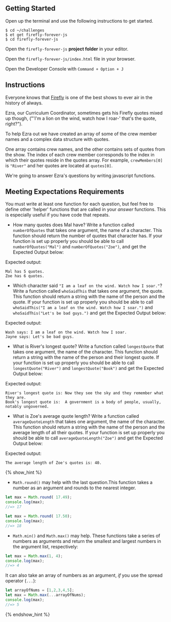 ## Getting Started

Open up the terminal and use the following instructions to get started.

```no-highlight
$ cd ~/challenges      
$ et get firefly-forever-js
$ cd firefly-forever-js
```

Open the `firefly-forever-js` **project folder** in your editor.

Open the `firefly-forever-js/index.html` file in your browser.

Open the Developer Console with `Command + Option + J`

## Instructions

Everyone knows that [Firefly](https://en.wikipedia.org/wiki/Firefly) is one of the best shows to ever air in the history of always.

Ezra, our Curriculum Coordinator, sometimes gets his Firefly quotes mixed up though, ("'I'm a lion on the wind, watch how I roar-' that's the quote, right?").

To help Ezra out we have created an array of some of the crew member names and a complex data structure with quotes.

One array contains crew names, and the other contains sets of quotes from the show. The index of each crew member corresponds to the index in which their quotes reside in the quotes array. For example, `crewMembers[0]` is `"River"` and her quotes are located at `quotes[0]`.

We're going to answer Ezra's questions by writing javascript functions.

## Meeting Expectations Requirements

You must write at least one function for each question, but feel free to define other 'helper' functions that are called in your _answer_ functions. This is especially useful if you have code that repeats.

* How many quotes does Mal have? Write a function called `numberOfQuotes` that takes one argument, the name of a character. This function should return the number of quotes that character has. If your function is set up properly you should be able to call `numberOfQuotes("Mal")` and `numberOfQuotes("Zoe")`, and get the Expected Output below:

Expected output:
```no-highlight
Mal has 5 quotes.
Zoe has 6 quotes.
```

* Which character said `"I am a leaf on the wind. Watch how I soar."`? Write a function called `whoSaidThis` that takes one argument, the quote. This function should return a string with the name of the person and the quote. If your function is set up properly you should be able to call `whoSaidThis("I am a leaf on the wind. Watch how I soar.")` and `whoSaidThis("Let's be bad guys.")` and get the Expected Output below:

Expected output:
```no-highlight
Wash says: I am a leaf on the wind. Watch how I soar.
Jayne says: Let's be bad guys.
```

* What is River's longest quote? Write a function called `longestQuote` that takes one argument, the name of the character. This function should return a string with the name of the person and their longest quote. If your function is set up properly you should be able to call `longestQuote("River")` and `longestQuote("Book")` and get the Expected Output below:

Expected output:
```no-highlight
River's longest quote is: Now they see the sky and they remember what they are.
Book's longest quote is:  A government is a body of people, usually, notably ungoverned.
```

* What is Zoe's average quote length? Write a function called `averageQuoteLength` that takes one argument, the name of the character. This function should return a string with the name of the person and the average length of all their quotes. If your function is set up properly you should be able to call `averageQuoteLength("Zoe")` and get the Expected Output below:

Expected output:
```no-highlight
The average length of Zoe's quotes is: 40.
```


{% show_hint %}

- `Math.round()` may help with the last question.This function takes a number as an argument and rounds to the nearest integer.

```javascript
let max = Math.round( 17.49);
console.log(max);
//=> 17
```
```javascript
let max = Math.round( 17.50);
console.log(max);
//=> 18
```

- `Math.min()` and `Math.max()` may help. These functions take a series of numbers as arguments and return the smallest and largest numbers in the argument list, respectively:

```javascript
let max = Math.max(1, 4);
console.log(max);
//=> 4
```

It can also take an array of numbers as an argument, _if_ you use the spread operator (`...`):

```javascript
let arrayOfNums = [1,2,3,4,5];
let max = Math.max(...arrayOfNums);
console.log(max);
//=> 5
```
{% endshow_hint %}
